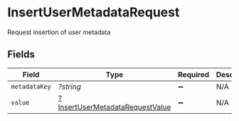 # InsertUserMetadataRequest

Request insertion of user metadata


## Fields

| Field                                                                                    | Type                                                                                     | Required                                                                                 | Description                                                                              |
| ---------------------------------------------------------------------------------------- | ---------------------------------------------------------------------------------------- | ---------------------------------------------------------------------------------------- | ---------------------------------------------------------------------------------------- |
| `metadataKey`                                                                            | *?string*                                                                                | :heavy_minus_sign:                                                                       | N/A                                                                                      |
| `value`                                                                                  | [?InsertUserMetadataRequestValue](../../models/shared/InsertUserMetadataRequestValue.md) | :heavy_minus_sign:                                                                       | N/A                                                                                      |